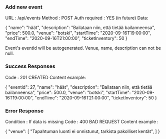 ### Add new event

URL : /api/events
Method : POST
Auth required : YES (in future)
Data:

{
"name": "häät",
"description": "Bailataan niin, että tietää bailanneensa",
"price": 500.0,
"venue": "botski",
"startTime": "2020-09-16T19:00:00",
"endTime": "2020-09-16T21:00:00",
"ticketInventory": 50
}

Event's eventid will be autogenerated. Venue, name, description can not be null.

### Success Responses

Code : 201 CREATED
Content example:

{
"eventid": 27,
"name": "häät",
"description": "Bailataan niin, että tietää bailanneensa",
"price": 500.0,
"venue": "botski",
"startTime": "2020-09-16T19:00:00",
"endTime": "2020-09-16T21:00:00",
"ticketInventory": 50
}

### Error Response
Condition : If data is missing
Code : 400 BAD REQUEST
Content example :

{
    "venue": [
        "Tapahtuman luonti ei onnistunut, tarkista pakolliset kentät",
    ]
}
